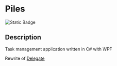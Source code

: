 # Piles
![Static Badge](https://img.shields.io/badge/.net-9.0.103-steelblue?style=plastic&color=dodgerblue)

## Description
Task management application written in C# with WPF

Rewrite of [Delegate](https://github.com/ircjwin/Delegate)
